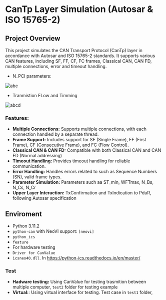 # CanTp Layer Simulation (Autosar & ISO 15765-2)

## Project Overview
This project simulates the CAN Transport Protocol (CanTp) layer in accordance with Autosar and ISO 15765-2 standards. It supports various CAN features, including SF, FF, CF, FC frames, Classical CAN, CAN FD, multiple connections, error and timeout handling.

-  N_PCI parameters:

![abc](https://github.com/user-attachments/assets/cffb9469-fdfc-49c2-9e98-ccc378e2e6fc)

- Tranmistion FLow and Timming

![abcd](https://github.com/user-attachments/assets/54378c6b-d6db-4ebd-bf98-2b1be7ca8868)

### Features:

- **Multiple Connections:** Supports multiple connections, with each connection handled by a separate thread.
- **Frame Support:** Includes support for SF (Single Frame), FF (First Frame), CF (Consecutive Frame), and FC (Flow Control).
- **Classical CAN & CAN FD:** Compatible with both Classical CAN and CAN FD (Normal addressing)
- **Timeout Handling:** Provides timeout handling for reliable communication.
- **Error Handling:** Handles errors related to such as Sequence Numbers (SN), valid frame types.
- **Parameter Simulation:** Parameters such aa ST_min, WFTmax, N_Bs, N_Cs, N_Cr
- **Upper Layer Interaction:** TxConfirmation and TxIndication to PduR, following Autosar specification
## Enviroment
- Python 3.11.2
- `python-can` with NeoVI support: `[neovi]`
- `python_ics`
- `feature`
- For hardware testing
- `Driver for CanValue`
- `icsneo40.dll`. In https://python-ics.readthedocs.io/en/master/
### Test
- **Hadware testing:** Using CanValue for testing trasmition between multiple computer, `test2` folder for testing example  
- **Virtual:**: Using virtual interface for testing. Test case in `test1` folder, 
